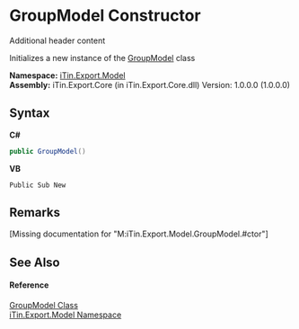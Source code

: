 # GroupModel Constructor 
Additional header content 

Initializes a new instance of the <a href="T_iTin_Export_Model_GroupModel">GroupModel</a> class

**Namespace:**&nbsp;<a href="N_iTin_Export_Model">iTin.Export.Model</a><br />**Assembly:**&nbsp;iTin.Export.Core (in iTin.Export.Core.dll) Version: 1.0.0.0 (1.0.0.0)

## Syntax

**C#**<br />
``` C#
public GroupModel()
```

**VB**<br />
``` VB
Public Sub New
```


## Remarks
\[Missing <remarks> documentation for "M:iTin.Export.Model.GroupModel.#ctor"\]

## See Also


#### Reference
<a href="T_iTin_Export_Model_GroupModel">GroupModel Class</a><br /><a href="N_iTin_Export_Model">iTin.Export.Model Namespace</a><br />